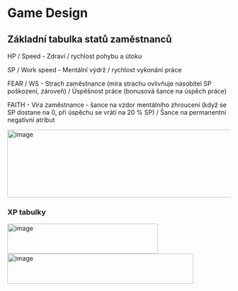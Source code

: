 # Game Design
## Základní tabulka statů zaměstnanců 

HP / Speed - Zdraví / rychlost pohybu a útoku

SP / Work speed - Mentální výdrž / rychlost vykonání práce

FEAR / WS - Strach zaměstnance (míra strachu ovlivňuje násobitel SP poškození, zároveň) / Úspěšnost práce (bonusová šance na úspěch práce)

FAITH - Víra zaměstnance - šance na vzdor mentálního zhroucení (když se SP dostane na 0, při úspěchu se vrátí na 20 % SP) / Šance na permanentní negativní atribut 


<img width="591" height="153" alt="image" src="https://github.com/user-attachments/assets/f7880706-9140-41ac-9fc1-677fc74d4348" />

### XP tabulky

<img width="340" height="68" alt="image" src="https://github.com/user-attachments/assets/cb00ff47-4fd0-4f75-a915-8b0624bcaa47" />

<img width="420" height="68" alt="image" src="https://github.com/user-attachments/assets/a9545469-46d3-4eed-b227-6c908cb179bb" />


